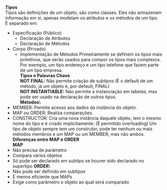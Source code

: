 **Tipos**\
Tipos são definições de um objeto, são como classes. Eles não armazenam informação em si, apenas modelam os atributos e os métodos de um tipo.\
É separado em:
- Especificação (Público)
  - Declaração de Atributos
  - Declaração de Métodos
- Corpo (Privado)
  - Implementação de Métodos
Primeiramente se definem os tipos mais primitivos, que serão usados para compor os tipos mais complexos.
Por exemplo, um tipo endereço e um tipo telefone que fazem parte de um tipo empresa.\
**Tipos e Palavras Chave**\
**NOT FINAL:** Não permite criação de subtipos (É o default de um método, já um objeto é, por default, FINAL)\
**NOT INSTANTIABLE:** Não permite a instanciação em tabelas, mas pode ser usado na declaração de outros tipos.\
**Métodos**\
- MEMBER: Permite acesso aos dados da instância do objeto.
- MAP ou ORDER: Realiza comparações.
- CONSTRUCTOR: Cria uma nova instância daquele objeto, tem o mesmo nome do tipo e é criado implicitamente. (É permitido overloading)
Um tipo de objeto sempre tem um construtor, pode ter nenhum ou mais métodos membros e um MAP ou um MEMBER, mas não ambos.\
**Diferenças entre MAP e ORDER**\
**MAP**
- Não precisa de parâmetro
- Compara vários objetos
- Só pode ser declarado em subtipo se houver sido declarado no supertipo
**ORDER**\
- Não pode ser definido em subtipos
- É menos eficiente que MAPs
- Exige como parâmetro o objeto ao qual será comparado
